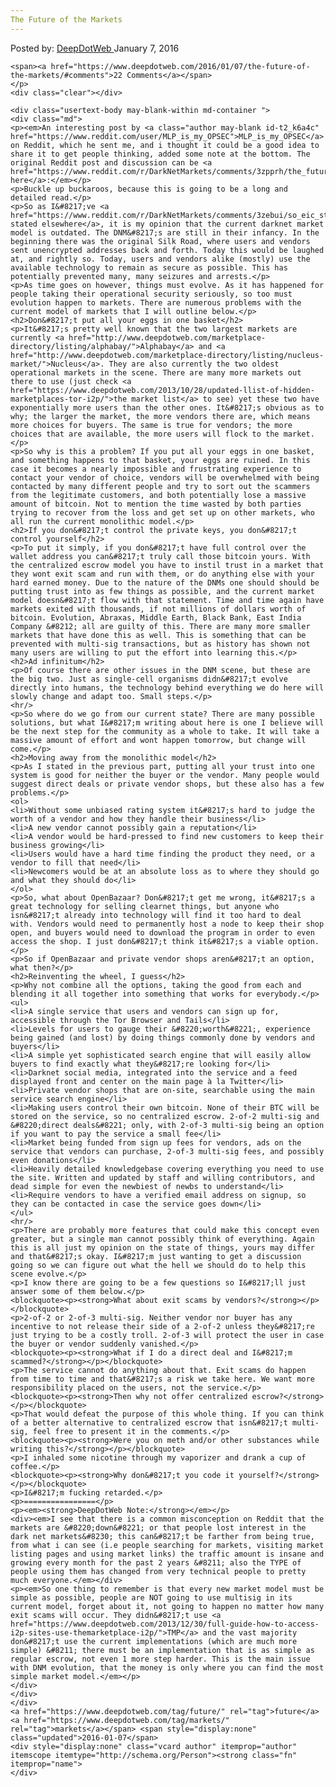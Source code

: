 ```yaml
---
The Future of the Markets
---
```

<article class="post-listing post-12873 post type-post status-publish format-standard has-post-thumbnail hentry  tag-future tag-markets">
    <div class="post-inner">
        <span>Posted by: <a href="https://www.deepdotweb.com/author/admin/" title="">DeepDotWeb </a></span>
    <span>January 7, 2016</span>
    
    <span><a href="https://www.deepdotweb.com/2016/01/07/the-future-of-the-markets/#comments">22 Comments</a></span>
    </p>
    <div class="clear"></div>
    
    <div class="usertext-body may-blank-within md-container ">
    <div class="md">
    <p><em>An interesting post by <a class="author may-blank id-t2_k6a4c" href="https://www.reddit.com/user/MLP_is_my_OPSEC">MLP_is_my_OPSEC</a> on Reddit, which he sent me, and i thought it could be a good idea to share it to get people thinking, added some note at the bottom. The original Reddit post and discussion can be <a href="https://www.reddit.com/r/DarkNetMarkets/comments/3zpprh/the_future_of_the_markets/">found here</a>:</em></p>
    <p>Buckle up buckaroos, because this is going to be a long and detailed read.</p>
    <p>So as I&#8217;ve <a href="https://www.reddit.com/r/DarkNetMarkets/comments/3zebui/so_eic_stole_our_money_huh/cylmkuk">previously stated elsewhere</a>, it is my opinion that the current darknet market model is outdated. The DNM&#8217;s are still in their infancy. In the beginning there was the original Silk Road, where users and vendors sent unencrypted addresses back and forth. Today this would be laughed at, and rightly so. Today, users and vendors alike (mostly) use the available technology to remain as secure as possible. This has potentially prevented many, many seizures and arrests.</p>
    <p>As time goes on however, things must evolve. As it has happened for people taking their operational security seriously, so too must evolution happen to markets. There are numerous problems with the current model of markets that I will outline below.</p>
    <h2>Don&#8217;t put all your eggs in one basket</h2>
    <p>It&#8217;s pretty well known that the two largest markets are currently <a href="http://www.deepdotweb.com/marketplace-directory/listing/alphabay/">Alphabay</a> and <a href="http://www.deepdotweb.com/marketplace-directory/listing/nucleus-market/">Nucleus</a>. They are also currently the two oldest operational markets in the scene. There are many more markets out there to use (just check <a href="https://www.deepdotweb.com/2013/10/28/updated-llist-of-hidden-marketplaces-tor-i2p/">the market list</a> to see) yet these two have exponentially more users than the other ones. It&#8217;s obvious as to why; the larger the market, the more vendors there are, which means more choices for buyers. The same is true for vendors; the more choices that are available, the more users will flock to the market.</p>
    <p>So why is this a problem? If you put all your eggs in one basket, and something happens to that basket, your eggs are ruined. In this case it becomes a nearly impossible and frustrating experience to contact your vendor of choice, vendors will be overwhelmed with being contacted by many different people and try to sort out the scammers from the legitimate customers, and both potentially lose a massive amount of bitcoin. Not to mention the time wasted by both parties trying to recover from the loss and get set up on other markets, who all run the current monolithic model.</p>
    <h2>If you don&#8217;t control the private keys, you don&#8217;t control yourself</h2>
    <p>To put it simply, if you don&#8217;t have full control over the wallet address you can&#8217;t truly call those bitcoin yours. With the centralized escrow model you have to instil trust in a market that they wont exit scam and run with them, or do anything else with your hard earned money. Due to the nature of the DNMs one should should be putting trust into as few things as possible, and the current market model doesn&#8217;t flow with that statement. Time and time again have markets exited with thousands, if not millions of dollars worth of bitcoin. Evolution, Abraxas, Middle Earth, Black Bank, East India Company &#8212; all are guilty of this. There are many more smaller markets that have done this as well. This is something that can be prevented with multi-sig transactions, but as history has shown not many users are willing to put the effort into learning this.</p>
    <h2>Ad infinitum</h2>
    <p>Of course there are other issues in the DNM scene, but these are the big two. Just as single-cell organisms didn&#8217;t evolve directly into humans, the technology behind everything we do here will slowly change and adapt too. Small steps.</p>
    <hr/>
    <p>So where do we go from our current state? There are many possible solutions, but what I&#8217;m writing about here is one I believe will be the next step for the community as a whole to take. It will take a massive amount of effort and wont happen tomorrow, but change will come.</p>
    <h2>Moving away from the monolithic model</h2>
    <p>As I stated in the previous part, putting all your trust into one system is good for neither the buyer or the vendor. Many people would suggest direct deals or private vendor shops, but these also has a few problems.</p>
    <ol>
    <li>Without some unbiased rating system it&#8217;s hard to judge the worth of a vendor and how they handle their business</li>
    <li>A new vendor cannot possibly gain a reputation</li>
    <li>A vendor would be hard-pressed to find new customers to keep their business growing</li>
    <li>Users would have a hard time finding the product they need, or a vendor to fill that need</li>
    <li>Newcomers would be at an absolute loss as to where they should go and what they should do</li>
    </ol>
    <p>So, what about OpenBazaar? Don&#8217;t get me wrong, it&#8217;s a great technology for selling clearnet things, but anyone who isn&#8217;t already into technology will find it too hard to deal with. Vendors would need to permanently host a node to keep their shop open, and buyers would need to download the program in order to even access the shop. I just don&#8217;t think it&#8217;s a viable option.</p>
    <p>So if OpenBazaar and private vendor shops aren&#8217;t an option, what then?</p>
    <h2>Reinventing the wheel, I guess</h2>
    <p>Why not combine all the options, taking the good from each and blending it all together into something that works for everybody.</p>
    <ul>
    <li>A single service that users and vendors can sign up for, accessible through the Tor Browser and Tails</li>
    <li>Levels for users to gauge their &#8220;worth&#8221;, experience being gained (and lost) by doing things commonly done by vendors and buyers</li>
    <li>A simple yet sophisticated search engine that will easily allow buyers to find exactly what they&#8217;re looking for</li>
    <li>Darknet social media, integrated into the service and a feed displayed front and center on the main page à la Twitter</li>
    <li>Private vendor shops that are on-site, searchable using the main service search engine</li>
    <li>Making users control their own bitcoin. None of their BTC will be stored on the service, so no centralized escrow. 2-of-2 multi-sig and &#8220;direct deals&#8221; only, with 2-of-3 multi-sig being an option if you want to pay the service a small fee</li>
    <li>Market being funded from sign up fees for vendors, ads on the service that vendors can purchase, 2-of-3 multi-sig fees, and possibly even donations</li>
    <li>Heavily detailed knowledgebase covering everything you need to use the site. Written and updated by staff and willing contributors, and dead simple for even the newbiest of newbs to understand</li>
    <li>Require vendors to have a verified email address on signup, so they can be contacted in case the service goes down</li>
    </ul>
    <hr/>
    <p>There are probably more features that could make this concept even greater, but a single man cannot possibly think of everything. Again this is all just my opinion on the state of things, yours may differ and that&#8217;s okay. I&#8217;m just wanting to get a discussion going so we can figure out what the hell we should do to help this scene evolve.</p>
    <p>I know there are going to be a few questions so I&#8217;ll just answer some of them below.</p>
    <blockquote><p><strong>What about exit scams by vendors?</strong></p></blockquote>
    <p>2-of-2 or 2-of-3 multi-sig. Neither vendor nor buyer has any incentive to not release their side of a 2-of-2 unless they&#8217;re just trying to be a costly troll. 2-of-3 will protect the user in case the buyer or vendor suddenly vanished.</p>
    <blockquote><p><strong>What if I do a direct deal and I&#8217;m scammed?</strong></p></blockquote>
    <p>The service cannot do anything about that. Exit scams do happen from time to time and that&#8217;s a risk we take here. We want more responsibility placed on the users, not the service.</p>
    <blockquote><p><strong>Then why not offer centralized escrow?</strong></p></blockquote>
    <p>That would defeat the purpose of this whole thing. If you can think of a better alternative to centralized escrow that isn&#8217;t multi-sig, feel free to present it in the comments.</p>
    <blockquote><p><strong>Were you on meth and/or other substances while writing this?</strong></p></blockquote>
    <p>I inhaled some nicotine through my vaporizer and drank a cup of coffee.</p>
    <blockquote><p><strong>Why don&#8217;t you code it yourself?</strong></p></blockquote>
    <p>I&#8217;m fucking retarded.</p>
    <p>================</p>
    <p><em><strong>DeepDotWeb Note:</strong></em></p>
    <div><em>I see that there is a common misconception on Reddit that the markets are &#8220;down&#8221; or that people lost interest in the dark net markets&#8230; this can&#8217;t be farther from being true, from what i can see (i.e people searching for markets, visiting market listing pages and using market links) the traffic amount is insane and growing every month for the past 2 years &#8211; also the TYPE of people using them has changed from very technical people to pretty much everyone.</em></div>
    <p><em>So one thing to remember is that every new market model must be simple as possible, people are NOT going to use multisig in its current model, forget about it, not going to happen no matter how many exit scams will occur. They didn&#8217;t use <a href="https://www.deepdotweb.com/2013/12/30/full-guide-how-to-access-i2p-sites-use-themarketplace-i2p/">TMP</a> and the vast majority don&#8217;t use the current implementations (which are much more simple) &#8211; there must be an implementation that is as simple as regular escrow, not even 1 more step harder. This is the main issue with DNM evolution, that the money is only where you can find the most simple market model.</em></p>
    </div>
    </div>
    </div>
    <a href="https://www.deepdotweb.com/tag/future/" rel="tag">future</a> <a href="https://www.deepdotweb.com/tag/markets/" rel="tag">markets</a></span> <span style="display:none" class="updated">2016-01-07</span>
    <div style="display:none" class="vcard author" itemprop="author" itemscope itemtype="http://schema.org/Person"><strong class="fn" itemprop="name">
    </div>
</article>

